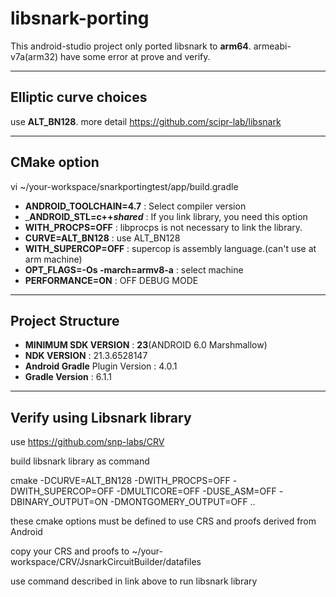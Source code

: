 # libsnark-porting
This android-studio project only ported libsnark to __arm64__.
armeabi-v7a(arm32) have some error at prove and verify.

--------------------------------------------------------------------------------
Elliptic curve choices
--------------------------------------------------------------------------------
use __ALT_BN128__. more detail https://github.com/scipr-lab/libsnark

--------------------------------------------------------------------------------
CMake option
--------------------------------------------------------------------------------
vi ~/your-workspace/snarkportingtest/app/build.gradle


-   __ANDROID_TOOLCHAIN=4.7__ : Select compiler version
-   ___ANDROID_STL=c++_shared___ : If you link library, you need this option
-   __WITH_PROCPS=OFF__ : libprocps is not necessary to link the library. 
-   __CURVE=ALT_BN128__ : use ALT_BN128
-   __WITH_SUPERCOP=OFF__ : supercop is assembly language.(can't use at arm machine)
-   __OPT_FLAGS=-Os -march=armv8-a__ : select machine
-   __PERFORMANCE=ON__ : OFF DEBUG MODE

--------------------------------------------------------------------------------
Project Structure
--------------------------------------------------------------------------------
-   __MINIMUM SDK VERSION__ : __23__(ANDROID 6.0 Marshmallow)
-   __NDK VERSION__ : 21.3.6528147
-   __Android Gradle__ Plugin Version : 4.0.1
-   __Gradle Version__ : 6.1.1

--------------------------------------------------------------------------------
Verify using Libsnark library
--------------------------------------------------------------------------------

use https://github.com/snp-labs/CRV

build libsnark library as command

cmake -DCURVE=ALT_BN128 -DWITH_PROCPS=OFF -DWITH_SUPERCOP=OFF -DMULTICORE=OFF -DUSE_ASM=OFF -DBINARY_OUTPUT=ON -DMONTGOMERY_OUTPUT=OFF ..

these cmake options must be defined to use CRS and proofs derived from Android

copy your CRS and proofs to ~/your-workspace/CRV/JsnarkCircuitBuilder/datafiles

use command described in link above to run libsnark library